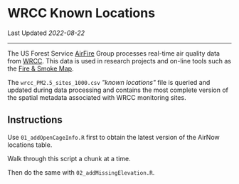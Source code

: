 
# WRCC Known Locations

Last Updated _2022-08-22_

---- 

The US Forest Service [AirFire](https://portal.airfire.org) Group processes
real-time air quality data from [WRCC](https://wrcc.dri.edu/cgi-bin/smoke.pl). This 
data is used in research projects and on-line tools such as the 
[Fire & Smoke Map](https://fire.airnow.gov).

The `wrcc_PM2.5_sites_1000.csv` _"known locations"_ file is queried and updated
during data processing and contains the most complete version of the spatial 
metadata associated with WRCC monitoring sites.

## Instructions

Use `01_addOpenCageInfo.R` first to obtain the latest version of the AirNow 
locations table.

Walk through this script a chunk at a time.

Then do the same with `02_addMissingElevation.R`.



